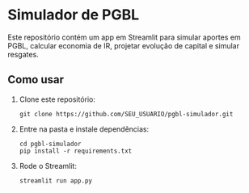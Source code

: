 
# Simulador de PGBL

Este repositório contém um app em Streamlit para simular aportes em PGBL, calcular economia de IR, projetar evolução de capital e simular resgates.

## Como usar

1. Clone este repositório:
   ```
   git clone https://github.com/SEU_USUARIO/pgbl-simulador.git
   ```
2. Entre na pasta e instale dependências:
   ```
   cd pgbl-simulador
   pip install -r requirements.txt
   ```
3. Rode o Streamlit:
   ```
   streamlit run app.py
   ```
